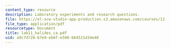 ```yaml
---
content_type: resource
description: Laboratory experiments and research questions.
file: https://ol-ocw-studio-app-production.s3.amazonaws.com/courses/12-108-structure-of-earth-materials-fall-2004/a9c7d72867e9eb8fe500b64521d34e40_lab11_halides_ca.pdf
file_type: application/pdf
resourcetype: Document
title: lab11_halides_ca.pdf
uid: a9c7d728-67e9-eb8f-e500-b64521d34e40
---
```

